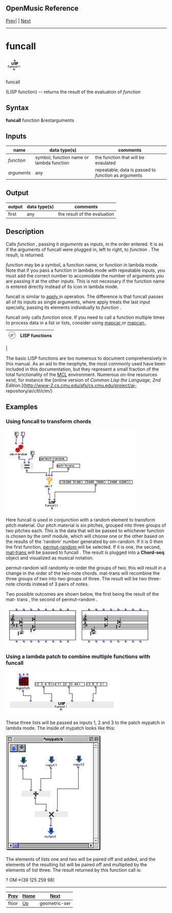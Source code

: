 OpenMusic Reference  
---  
[Prev](floor)| | [Next](geometric-ser)  
  
* * *

# funcall

![](figures/functions/lisp/funcall.png)

  
  
funcall  
  
(LISP function) \-- returns the result of the evaluation of  _function_   

## Syntax

   **funcall**  function &restarguments  

## Inputs

name| data type(s)| comments  
---|---|---  
  _function_ |  symbol, function name or lambda function | the function that will be evaulated  
  _arguments_ |  any| repeatable; data is passed to  _function_  as arguments  
  
## Output

output| data type(s)| comments  
---|---|---  
first| any| the result of the evaluation  
  
## Description

Calls  _function_  , passing it  _arguments_  as inputs, in the order entered.
It is as if the arguments of  funcall  were plugged in, left to right, to
 _function_ . The result, is returned.

  _function_  may be a symbol, a function name, or function in lambda mode.
Note that if you pass a function in lambda mode with repeatable inputs, you
must add the correct number to accomodate the number of arguments you are
passing it at the other inputs. This is not necessary if the function name is
entered directly instead of its icon in lambda mode.

 funcall  is similar to [ apply ](apply) in operation. The difference is
that  funcall  passes all of its inputs as single arguments, where  apply 
treats the last input specially, passing its elements individually to
 _function_ .

 funcall  only calls  _function_  once. If you need to call a function
multiple times to process data in a list or lists, consider using
[ mapcar ](mapcar) or [ mapcan ](mapcan).

![Note](figures/images/note.gif)|  **LISP functions**  
---|---  
 |

The basic LISP functions are too numerous to document comprehensively in this
manual. As an aid to the neophyte, the most commonly used have been included
in this documentation, but they represent a small fraction of the total
functionality of the [MCL](glossary#MCL) environment. Numerous on-line
resources exist, for instance the [online version of _Common Lisp the
Language, 2nd Edition_.](http://www-2.cs.cmu.edu/afs/cs.cmu.edu/project/ai-
repository/ai/cltl/clm/)  
  
## Examples

### Using  funcall  to transform chords

![](figures/functions/lisp/funcallEX1.png)

Here  funcall  is used in conjunction with a random element to transform pitch
material. Our pitch material is six pitches, grouped into three groups of two
pitches each. This is the data that will be passed to whichever function is
chosen by the  omif  module, which will choose one or the other based on the
results of the 'random' number generated by  om-random.  If it is 0 then the
first function, [ permut-random ](permut-random) will be selected. If it
is one, the second, [ mat-trans ](mat-trans) will be passed to  funcall .
The result is plugged into a **Chord-seq** object and visualized as musical
notation.

 permut-random  will randomly re-order the groups of two; this will result in
a change in the order of the two-note chords.  mat-trans  will recombine the
three groups of two into two groups of three. The result will be two three-
note chords instead of 3 pairs of notes.

Two possible outcomes are shown below, the first being the result of the  mat-
trans , the second of  permut-random .

![](figures/functions/lisp/funcallEX2.png)

### Using a lambda patch to combine multiple functions with  funcall 

![](figures/functions/lisp/funcallEX3.png)

These three lists will be passed as inputs 1, 2 and 3 to the patch  mypatch 
in lambda mode. The inside of  mypatch  looks like this:

![](figures/functions/lisp/funcallEX4.png)

The elements of lists one and two will be paired off and added, and the
elements of the resulting list will be paired off and multiplied by the
elements of list three. The result returned by this function call is:

 ? OM->(39 125 259 98) 

* * *

[Prev](floor)| [Home](index)| [Next](geometric-ser)  
---|---|---  
floor| [Up](funcref.main)| geometric-ser

